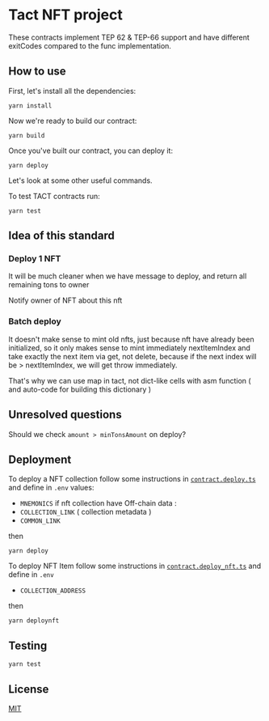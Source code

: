 # Tact NFT project

These contracts implement TEP 62 & TEP-66 support and have different exitCodes compared to the func implementation.

## How to use

First, let's install all the dependencies:

```shell
yarn install
```

Now we're ready to build our contract:

```shell
yarn build
```

Once you've built our contract, you can deploy it:

```shell
yarn deploy
```
Let's look at some other useful commands.

To test TACT contracts run:

```shell
yarn test
```


## Idea of this standard 

### Deploy 1 NFT
It will be much cleaner when we have message to deploy, and return all remaining tons to owner

Notify owner of NFT about this nft

### Batch deploy 
It doesn't make sense to mint old nfts, just because nft have already been initialized, so it only makes sense to mint immediately nextItemIndex and take exactly the next item via get, not delete, because if the next index will be > nextItemIndex, we will get throw immediately. 

That's why we can use map in tact, not dict-like cells with asm function ( and auto-code for building this dictionary )

## Unresolved questions
Should we check `amount > minTonsAmount` on deploy? 

## Deployment

To deploy a NFT collection follow some instructions in [`contract.deploy.ts`](./sources/contract.deploy.ts) and define in `.env` values:
- `MNEMONICS` 
if nft collection have Off-chain data : 
- `COLLECTION_LINK` ( collection metadata )
- `COMMON_LINK` 

then 
```shell 
yarn deploy
```

To deploy NFT Item follow some instructions in [`contract.deploy_nft.ts`](./sources/contract.deploy_nft.ts) and define in `.env`
- `COLLECTION_ADDRESS`

then 
```shell 
yarn deploynft
```

## Testing

```
yarn test
```

## License

[MIT](./LICENSE)
